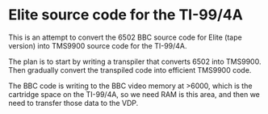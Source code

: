 # Elite source code for the TI-99/4A

This is an attempt to convert the 6502 BBC source code for Elite (tape version) into 
TMS9900 source code for the TI-99/4A.

The plan is to start by writing a transpiler that converts 6502 into TMS9900. Then gradually convert the transpiled 
code into efficient TMS9900 code.

The BBC code is writing to the BBC video memory at >6000, which is the cartridge space on the TI-99/4A, so we 
need RAM is this area, and then we need to transfer those data to the VDP.



